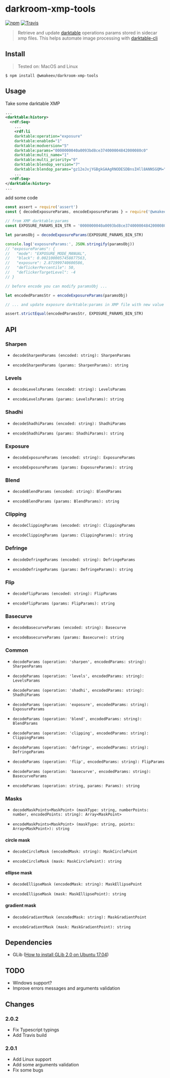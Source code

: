 darkroom-xmp-tools
==================

[![npm](https://img.shields.io/npm/v/@wmakeev/darkroom-xmp-tools.svg?maxAge=1800&style=flat-square)](https://www.npmjs.com/package/@wmakeev/darkroom-xmp-tools)
[![Travis](https://img.shields.io/travis/wmakeev/darkroom-xmp-tools.svg?maxAge=1800&style=flat-square)](https://travis-ci.org/wmakeev/darkroom-xmp-tools)

> Retrieve and update [darktable](https://www.darktable.org/) operations params stored in sidecar xmp files. This helps automate image processing with [darktable-cli](https://www.darktable.org/usermanual/en/overview_chapter.html#darktable_cli_commandline_parameters)

## Install

> Tested on: MacOS and Linux

`$ npm install @wmakeev/darkroom-xmp-tools`

## Usage

Take some darktable XMP

```xml
...
<darktable:history>
  <rdf:Seq>
    ...
    <rdf:li
    darktable:operation="exposure"
    darktable:enabled="1"
    darktable:modversion="5"
    darktable:params="0000000040a0093bd8ce374000004842000080c0"
    darktable:multi_name="1"
    darktable:multi_priority="0"
    darktable:blendop_version="7"
    darktable:blendop_params="gz12eJxjYGBgkGAAgRNODESDBnsIHll8ANNSGQM="/>
    ...
  <rdf:Seq>
</darktable:history>
...
```

add some code

```js
const assert = require('assert')
const { decodeExposureParams, encodeExposureParams } = require('@wmakeev/darkroom-xmp-tools')

// from XMP darktable:params
const EXPOSURE_PARAMS_BIN_STR = '0000000040a0093bd8ce374000004842000080c0'

let paramsObj = decodeExposureParams(EXPOSURE_PARAMS_BIN_STR)

console.log('exposureParams:', JSON.stringify(paramsObj))
// "exposureParams": {
//   "mode": "EXPOSURE_MODE_MANUAL",
//   "black": 0.0021000057458877563,
//   "exposure": 2.871999740600586,
//   "deflickerPercentile": 50,
//   "deflickerTargetLevel": -4
// }

// before encode you can modify paramsObj ...

let encodedParamsStr = encodeExposureParams(paramsObj)

// ... and update exposure darktable:params in XMP file with new value

assert.strictEqual(encodedParamsStr, EXPOSURE_PARAMS_BIN_STR)
```

## API

### Sharpen

- `decodeSharpenParams (encoded: string): SharpenParams`

- `encodeSharpenParams (params: SharpenParams): string`

### Levels

- `decodeLevelsParams (encoded: string): LevelsParams`

- `encodeLevelsParams (params: LevelsParams): string`

### Shadhi

- `decodeShadhiParams (encoded: string): ShadhiParams`

- `encodeShadhiParams (params: ShadhiParams): string`

### Exposure

- `decodeExposureParams (encoded: string): ExposureParams`

- `encodeExposureParams (params: ExposureParams): string`

### Blend

- `decodeBlendParams (encoded: string): BlendParams`

- `encodeBlendParams (params: BlendParams): string`

### Clipping

- `decodeClippingParams (encoded: string): ClippingParams`

- `encodeClippingParams (params: ClippingParams): string`

### Defringe

- `decodeDefringeParams (encoded: string): DefringeParams`

- `encodeDefringeParams (params: DefringeParams): string`

### Flip

- `decodeFlipParams (encoded: string): FlipParams`

- `encodeFlipParams (params: FlipParams): string`

### Basecurve

- `decodeBasecurveParams (encoded: string): Basecurve`

- `encodeBasecurveParams (params: Basecurve): string`

### Common

- `decodeParams (operation: 'sharpen', encodedParams: string): SharpenParams`

- `decodeParams (operation: 'levels', encodedParams: string): LevelsParams`

- `decodeParams (operation: 'shadhi', encodedParams: string): ShadhiParams`

- `decodeParams (operation: 'exposure', encodedParams: string): ExposureParams`

- `decodeParams (operation: 'blend', encodedParams: string): BlendParams`

- `decodeParams (operation: 'clipping', encodedParams: string): ClippingParams`

- `decodeParams (operation: 'defringe', encodedParams: string): DefringeParams`

- `decodeParams (operation: 'flip', encodedParams: string): FlipParams`

- `decodeParams (operation: 'basecurve', encodedParams: string): BasecurveParams`

- `encodeParams (operation: string, params: Params): string`

### Masks

- `decodeMaskPoints<MaskPoint> (maskType: string, numberPoints: number, encodedPoints: string): Array<MaskPoint>`

- `encodeMaskPoints<MaskPoint> (maskType: string, points: Array<MaskPoint>): string`

#### circle mask

- `decodeCircleMask (encodedMask: string): MaskCirclePoint`

- `encodeCircleMask (mask: MaskCirclePoint): string`

#### ellipse mask

- `decodeEllipseMask (encodedMask: string): MaskEllipsePoint`

- `encodeEllipseMask (mask: MaskEllipsePoint): string`

#### gradient mask

- `decodeGradientMask (encodedMask: string): MaskGradientPoint`

- `encodeGradientMask (mask: MaskGradientPoint): string`

## Dependencies

- GLib ([How to install GLib 2.0 on Ubuntu 17.04](https://www.linuxhelp.com/how-to-install-glib-2-0-on-ubuntu-17-04))

## TODO

- Windows support?
- Improve errors messages and arguments validation

## Changes

### 2.0.2
  - Fix Typescript typings
  - Add Travis build

### 2.0.1
  - Add Linux support
  - Add some arguments validation
  - Fix some bugs
